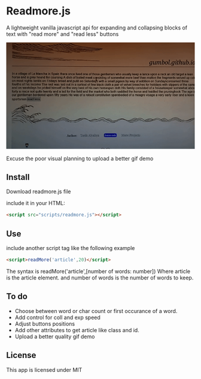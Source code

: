 # Readmore.js
A lightweight vanilla javascript api for expanding and collapsing blocks of text with "read more" and "read less" buttons

![demo gif](https://github.com/gumbol/Read-more.js/blob/main/readmore-demo.gif)

Excuse the poor visual planning to upload a better gif demo


## Install

Download readmore.js file

include it in your HTML:
```html
<script src="scripts/readmore.js"></script>
```


## Use
include another script tag like the following example
```html
<script>readMore('article',20)</script>
```

The syntax is
readMore('article',[number of words: number])
Where article is the article element. and number of words is the number of words to keep.

## To do

- Choose between word or char count or first occurance of a word.
- Add control for coll and exp speed
- Adjust buttons positions
- Add other attributes to get article like class and id.
- Upload a better quality gif demo

## License
This app is licensed under MIT
